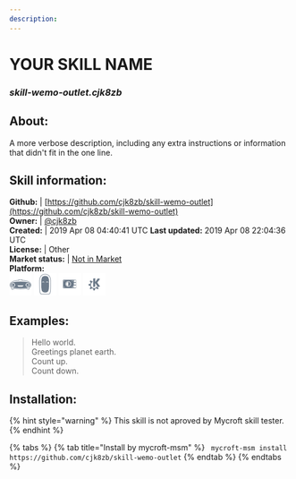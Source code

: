 ```yaml
---
description: 
---
```


# YOUR SKILL NAME  
### _skill-wemo-outlet.cjk8zb_  
## About:  
A more verbose description, including any extra instructions or
information that didn't fit in the one line.

## Skill information:  
**Github:** | [https://github.com/cjk8zb/skill-wemo-outlet](https://github.com/cjk8zb/skill-wemo-outlet)  
**Owner:** | [@cjk8zb](https://github.com/cjk8zb)  
**Created:** | 2019 Apr 08 04:40:41 UTC  **Last updated:** 2019 Apr 08 22:04:36 UTC  
**License:** | Other  
**Market status:** | [Not in Market](https://market.mycroft.ai/skill/)  
**Platform:**  
 ![Mark I](../.gitbook/assets/mark-1-icon.png)  ![Mark II](../.gitbook/assets/mark-2-icon.png)  ![Picroft](../.gitbook/assets/picroft-icon.png)  ![plasmoid](../.gitbook/assets/kde.png)   
## Examples:  
> Hello world.  
> Greetings planet earth.  
> Count up.  
> Count down.  
  
## Installation:  
{% hint style="warning" %}
This skill is not aproved by Mycroft skill tester.
{% endhint %}
    
{% tabs %}
{% tab title="Install by mycroft-msm" %}
``` mycroft-msm install https://github.com/cjk8zb/skill-wemo-outlet```
{% endtab %}
  {% endtabs %}
  